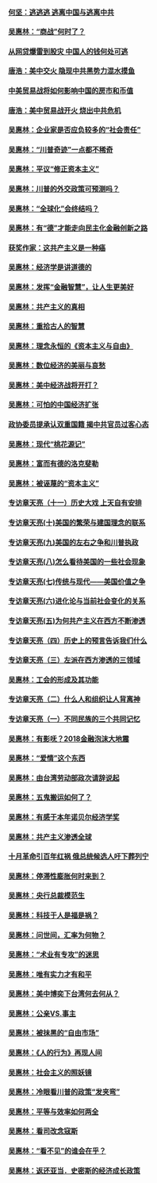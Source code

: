 #### [何坚：逃逃逃 逃离中国与逃离中共](../pages/nsc423/n10592891.md?t=10140633) 

#### [吴惠林：“商战”何时了？](../pages/nsc423/n10573558.md?t=10140633) 

#### [从网贷爆雷到股灾 中国人的钱何处可逃](../pages/nsc423/n10572800.md?t=10140633) 

#### [唐浩：美中交火 隐现中共黑势力混水摸鱼](../pages/nsc423/n10544040.md?t=10140633) 

#### [中美贸易战将如何影响中国的房市和币值](../pages/nsc423/n10543697.md?t=10140633) 

#### [唐浩：美中贸易战开火 烧出中共危机](../pages/nsc423/n10540126.md?t=10140633) 

#### [吴惠林：企业家是否应负较多的“社会责任”](../pages/nsc423/n10535022.md?t=10140633) 

#### [吴惠林：“川普奇迹”一点都不稀奇](../pages/nsc423/n10512808.md?t=10140633) 

#### [吴惠林：平议“修正资本主义”](../pages/nsc423/n10495724.md?t=10140633) 

#### [吴惠林：川普的外交政策可预测吗？](../pages/nsc423/n10462387.md?t=10140633) 

#### [吴惠林：“全球化”会终结吗？](../pages/nsc423/n10452838.md?t=10140633) 

#### [吴惠林：有“德”才能走向民主化金融创新之路](../pages/nsc423/n10432292.md?t=10140633) 

#### [获奖作家：这共产主义是一种癌](../pages/nsc423/n10431541.md?t=10140633) 

#### [吴惠林：经济学是讲道德的](../pages/nsc423/n10398014.md?t=10140633) 

#### [吴惠林：发挥“金融智慧”，让人生更美好](../pages/nsc423/n10375019.md?t=10140633) 

#### [吴惠林：共产主义的真相](../pages/nsc423/n10351394.md?t=10140633) 

#### [吴惠林：重拾古人的智慧](../pages/nsc423/n10337691.md?t=10140633) 

#### [吴惠林：理念永恒的《资本主义与自由》](../pages/nsc423/n10316274.md?t=10140633) 

#### [吴惠林：数位经济的美丽与哀愁](../pages/nsc423/n10292946.md?t=10140633) 

#### [吴惠林：美中经济战将开打？](../pages/nsc423/n10258825.md?t=10140633) 

#### [吴惠林：可怕的中国经济扩张](../pages/nsc423/n10219147.md?t=10140633) 

#### [政协委员提承认双重国籍 揭中共官员过客心态](../pages/nsc423/n10208809.md?t=10140633) 

#### [吴惠林：现代“桃花源记”](../pages/nsc423/n10185234.md?t=10140633) 

#### [吴惠林：富而有德的洛克斐勒](../pages/nsc423/n10142264.md?t=10140633) 

#### [吴惠林：被诬蔑的“资本主义”](../pages/nsc423/n10124816.md?t=10140633) 

#### [专访章天亮（十一）历史大戏 上天自有安排](../pages/nsc423/n10094905.md?t=10140633) 

#### [专访章天亮(十)美国的繁荣与建国理念的联系](../pages/nsc423/n10094899.md?t=10140633) 

#### [专访章天亮(九)美国的左右之争和川普执政](../pages/nsc423/n10094889.md?t=10140633) 

#### [专访章天亮(八)怎么看待美国的一些社会现象](../pages/nsc423/n10094857.md?t=10140633) 

#### [专访章天亮(七)传统与现代——美国价值之争](../pages/nsc423/n10093140.md?t=10140633) 

#### [专访章天亮(六)进化论与当前社会变化的关系](../pages/nsc423/n10092036.md?t=10140633) 

#### [专访章天亮(五)为何共产主义在西方不断渗透](../pages/nsc423/n10083620.md?t=10140633) 

#### [专访章天亮（四）历史上的预言告诉我们什么](../pages/nsc423/n10083606.md?t=10140633) 

#### [专访章天亮（三）左派在西方渗透的三领域](../pages/nsc423/n10081115.md?t=10140633) 

#### [吴惠林：工会的形成及其功能](../pages/nsc423/n10080633.md?t=10140633) 

#### [专访章天亮（二）什么人和组织让人背离神](../pages/nsc423/n10076637.md?t=10140633) 

#### [专访章天亮（一）不同民族的三个共同记忆](../pages/nsc423/n10074188.md?t=10140633) 

#### [吴惠林：有影呒？2018金融泡沫大地震](../pages/nsc423/n10040534.md?t=10140633) 

#### [吴惠林：“爱情”这个东西](../pages/nsc423/n10019423.md?t=10140633) 

#### [吴惠林：由台湾劳动部政次请辞说起](../pages/nsc423/n9979679.md?t=10140633) 

#### [吴惠林：五鬼搬运如何了？](../pages/nsc423/n9925338.md?t=10140633) 

#### [吴惠林：有感于本年诺贝尔经济学奖](../pages/nsc423/n9871883.md?t=10140633) 

#### [吴惠林：共产主义渗透全球](../pages/nsc423/n9812748.md?t=10140633) 

#### [十月革命引百年红祸 俄总统候选人吁下葬列宁](../pages/nsc423/n9810182.md?t=10140633) 

#### [吴惠林：停滞性膨胀何时来到？](../pages/nsc423/n9764136.md?t=10140633) 

#### [吴惠林：央行总裁模范生](../pages/nsc423/n9728134.md?t=10140633) 

#### [吴惠林：科技于人是福是祸？](../pages/nsc423/n9672982.md?t=10140633) 

#### [吴惠林：问世间，汇率为何物？](../pages/nsc423/n9621788.md?t=10140633) 

#### [吴惠林：“术业有专攻”的迷思](../pages/nsc423/n9580363.md?t=10140633) 

#### [吴惠林：唯有实力才有和平](../pages/nsc423/n9529599.md?t=10140633) 

#### [吴惠林：美中博奕下台湾何去何从？](../pages/nsc423/n9483598.md?t=10140633) 

#### [吴惠林：公亲VS.事主](../pages/nsc423/n9425637.md?t=10140633) 

#### [吴惠林：被抹黑的“自由市场”](../pages/nsc423/n9351545.md?t=10140633) 

#### [吴惠林：《人的行为》再现人间](../pages/nsc423/n9296339.md?t=10140633) 

#### [吴惠林：社会主义的照妖镜](../pages/nsc423/n9243460.md?t=10140633) 

#### [吴惠林：冷眼看川普的政策“发夹弯”](../pages/nsc423/n9120684.md?t=10140633) 

#### [吴惠林：平等与效率如何两全](../pages/nsc423/n9075430.md?t=10140633) 

#### [吴惠林：看司改念寇斯](../pages/nsc423/n9024915.md?t=10140633) 

#### [吴惠林：“看不见”的谁会在乎？](../pages/nsc423/n8977488.md?t=10140633) 

#### [吴惠林：返还亚当．史密斯的经济成长政策](../pages/nsc423/n8931896.md?t=10140633) 

